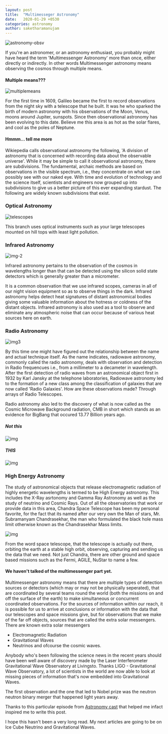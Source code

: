 ```yaml
---
layout: post
title:  "Multimesseger Astronomy"
date:   2020-01-29 +0530
categories: astronomy
author: saketharamanujam
---
```


![astronomy-obsv](https://images.financialexpress.com/2017/05/27china-la-reu11.jpg)

If you're an astronomer, or an astronomy enthusiast, you probably might have heard 
the term 'Multimessenger Astronomy' more than once, either directly or indirectly. In other words Multimessenger astronomy means observing the cosmos through multiple means.
<br>

#### Multiple means???
![multiplemeans](https://i.imgflip.com/2xscjb.png)

For the first time in 1609, Galileo became the first to record observations from the night sky with a telescope that he built. It was he who sparked the birth of modern astronomy with his observations of the Moon, Venus, moons around Jupiter, sunspots.
Since then observational astronomy has been evolving to this date. Believe me this area is as hot as the solar flares, and cool as the poles of Neptune.

#### Hmmm... tell me more
Wikiepedia calls observational astronomy the following, 'A division of astronomy that is concerned with recording data about the observable universe'.
While it may be simple to call it observational astronomy, there are subdivisions.
The fundamental, archaic methods are based on observations in the visible spectrum, i.e., they concentrate on what we can possibly see with our naked eye. With time and evolution of technology and the science itself, scientists and engineers now grouped up into subdivisions to give us a better picture of this ever expanding stardust. The following are widely known subdivisions that exist.
### Optical Astronomy
![telescopes](https://www.noao.edu/img/about-hero-ctio.jpg)

This branch uses optical instruments such as your large telescopes mounted on       hill tops with least light pollution.

### Infrared Astronomy
![img-2](http://cdn.eso.org/images/screen/eso1205d.jpg)

Infrared astronomy pertains to the observation of the cosmos in wavelengths longer than that can be detected using the silicon solid state detectors which is generally greater than a micrometer. 

It is a common observation that we use infrared scopes, cameras in all of our night vision equipment so as to observe things in the dark. Infrared astronomy helps detect heat signatures of distant astronomical bodies giving some valuable information about the hotness or coldness of the distant objects. Infrared astronomy is also used as a tool to observe and eliminate any atmospheric noise that can occur because of various heat sources here on earth.

### Radio Astronomy
![img3](https://www.universetoday.com/wp-content/uploads/2013/05/VLA-Image-courtesy-of-NRAO-AUI-and-NRAO.jpg)

By this time one might have figured out the relationship between the name and actual technique itself. As the name indicates, radiowave astronomy, commonly called the radio astronomy, deals with observation and detection in Radio frequencues i.e., from a millimeter to a decameter in wavelength. After the first detection of radio waves  from an astronomical object first in 1932 by Karl Jansky at the telephone laboratories, Radiowave astronomy led to the formation of a new class among the classification of galaxies that are now called 'Radio Galaxies'. How are these observations made? Through arrays of Radio Telescopes.

Radio astronomy also led to the discovery of what is now called as the Cosmic Microwave Background radiation, CMB in short which stands as an evidence for  BigBang that occured 13.77 Billion years ago.

##### Not this
![img](https://tvguide1.cbsistatic.com/i/2017/07/21/a1e2c71c-8baf-4c7e-b4b7-669741674414/d35f428682c3a8d90c7bcdbe4c6c8d0b/170721-big-bang-theory-hplg.jpg)

##### THIS
![img](https://www.universetoday.com/wp-content/uploads/2011/12/history.bigbang.jpg)


### High Energy Astronomy

The study of astronomical objects that release electromagnetic radiation of highly energetic wavelengths is termed to  be High Energy astronomy. This includes the X-Ray asrtonomy and Gamma Ray Astronomy as well as the study of neutrino and Cosmic Rays. Out of all the observatories that work or provide data in this area, Chandra Space Telescope has been my personal favorite, for the fact that its named after our very own the Man of stars, Mr. Subramanyam Chandrasekhar, the man who formulated the black hole mass limit otherwise known as the Chandrasekhar Mass limits.

![img](http://cdn.sci-news.com/images/enlarge4/image_5252_1e-Cosmic-Rays.jpg)

From the word space telescope, that the telescope is actually out there, orbiting the earth at a stable high orbit, observing, capturing and sending us the data that we need. Not just Chandra, there are other ground and space based missions such as the Fermi, AGILE, NuStar to name a few.

#### We haven't talked of the multimessenger part yet. 

Multimessenger astronomy means that there are multiple types of detection sources or detectors (which may or may not be physically seperated), that are coordinated by several teams round the world (both the missions on and off the surface of the earth) to make simultaneous or concurrent coordinated observations. For the sources of information within our reach, it is possible for us to arrive at conclusions or information with the data that our telescopes and space missions give, but for observations that we make of the far off objects, sources that are called the extra solar messengers. There are known extra solar messengers
- Electromagnetic Radiation
- Gravitational Waves
- Neutrinos 
and ofcourse the cosmic waves. 

Anybody who's been following the science news in the recent years should have been well aware of discovery made by the Laser Interferometer Gravitational Wave Observatory at Livingsto. Thanks LIGO - Gravitational Wave Observatory, a lot of scientists in the world are now able to look at missing pieces of information that's now embedded into Gravitational Waves.

The first observation and the one that led to Nobel prize was the neutron neutron binary merger that happened light years away.

Thanks to this particular episode from [Astronomy cast](https://open.spotify.com/episode/0U4nqG0GEERbSN3OqPlpgy?si=cPyi0LJ4TomO2y_lhmxj_Q) that helped me infact inspired me to write this post.



I hope this hasn't been a very long read. My next articles are going to be on Ice Cube Neutrino and Gravitational Waves.

